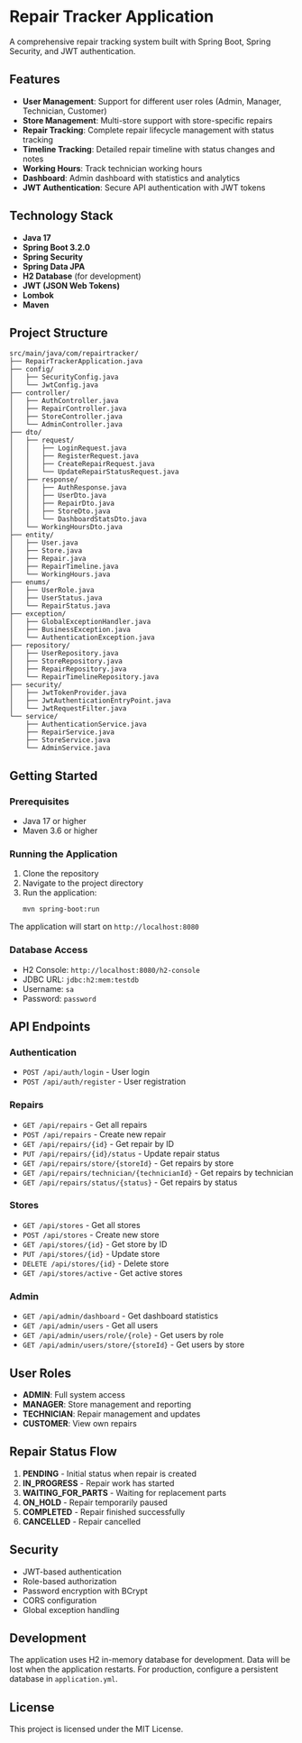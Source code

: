 # Repair Tracker Application

A comprehensive repair tracking system built with Spring Boot, Spring Security, and JWT authentication.

## Features

- **User Management**: Support for different user roles (Admin, Manager, Technician, Customer)
- **Store Management**: Multi-store support with store-specific repairs
- **Repair Tracking**: Complete repair lifecycle management with status tracking
- **Timeline Tracking**: Detailed repair timeline with status changes and notes
- **Working Hours**: Track technician working hours
- **Dashboard**: Admin dashboard with statistics and analytics
- **JWT Authentication**: Secure API authentication with JWT tokens

## Technology Stack

- **Java 17**
- **Spring Boot 3.2.0**
- **Spring Security**
- **Spring Data JPA**
- **H2 Database** (for development)
- **JWT (JSON Web Tokens)**
- **Lombok**
- **Maven**

## Project Structure

```
src/main/java/com/repairtracker/
├── RepairTrackerApplication.java
├── config/
│   ├── SecurityConfig.java
│   └── JwtConfig.java
├── controller/
│   ├── AuthController.java
│   ├── RepairController.java
│   ├── StoreController.java
│   └── AdminController.java
├── dto/
│   ├── request/
│   │   ├── LoginRequest.java
│   │   ├── RegisterRequest.java
│   │   ├── CreateRepairRequest.java
│   │   └── UpdateRepairStatusRequest.java
│   ├── response/
│   │   ├── AuthResponse.java
│   │   ├── UserDto.java
│   │   ├── RepairDto.java
│   │   ├── StoreDto.java
│   │   └── DashboardStatsDto.java
│   └── WorkingHoursDto.java
├── entity/
│   ├── User.java
│   ├── Store.java
│   ├── Repair.java
│   ├── RepairTimeline.java
│   └── WorkingHours.java
├── enums/
│   ├── UserRole.java
│   ├── UserStatus.java
│   └── RepairStatus.java
├── exception/
│   ├── GlobalExceptionHandler.java
│   ├── BusinessException.java
│   └── AuthenticationException.java
├── repository/
│   ├── UserRepository.java
│   ├── StoreRepository.java
│   ├── RepairRepository.java
│   └── RepairTimelineRepository.java
├── security/
│   ├── JwtTokenProvider.java
│   ├── JwtAuthenticationEntryPoint.java
│   └── JwtRequestFilter.java
└── service/
    ├── AuthenticationService.java
    ├── RepairService.java
    ├── StoreService.java
    └── AdminService.java
```

## Getting Started

### Prerequisites

- Java 17 or higher
- Maven 3.6 or higher

### Running the Application

1. Clone the repository
2. Navigate to the project directory
3. Run the application:
   ```bash
   mvn spring-boot:run
   ```

The application will start on `http://localhost:8080`

### Database Access

- H2 Console: `http://localhost:8080/h2-console`
- JDBC URL: `jdbc:h2:mem:testdb`
- Username: `sa`
- Password: `password`

## API Endpoints

### Authentication
- `POST /api/auth/login` - User login
- `POST /api/auth/register` - User registration

### Repairs
- `GET /api/repairs` - Get all repairs
- `POST /api/repairs` - Create new repair
- `GET /api/repairs/{id}` - Get repair by ID
- `PUT /api/repairs/{id}/status` - Update repair status
- `GET /api/repairs/store/{storeId}` - Get repairs by store
- `GET /api/repairs/technician/{technicianId}` - Get repairs by technician
- `GET /api/repairs/status/{status}` - Get repairs by status

### Stores
- `GET /api/stores` - Get all stores
- `POST /api/stores` - Create new store
- `GET /api/stores/{id}` - Get store by ID
- `PUT /api/stores/{id}` - Update store
- `DELETE /api/stores/{id}` - Delete store
- `GET /api/stores/active` - Get active stores

### Admin
- `GET /api/admin/dashboard` - Get dashboard statistics
- `GET /api/admin/users` - Get all users
- `GET /api/admin/users/role/{role}` - Get users by role
- `GET /api/admin/users/store/{storeId}` - Get users by store

## User Roles

- **ADMIN**: Full system access
- **MANAGER**: Store management and reporting
- **TECHNICIAN**: Repair management and updates
- **CUSTOMER**: View own repairs

## Repair Status Flow

1. **PENDING** - Initial status when repair is created
2. **IN_PROGRESS** - Repair work has started
3. **WAITING_FOR_PARTS** - Waiting for replacement parts
4. **ON_HOLD** - Repair temporarily paused
5. **COMPLETED** - Repair finished successfully
6. **CANCELLED** - Repair cancelled

## Security

- JWT-based authentication
- Role-based authorization
- Password encryption with BCrypt
- CORS configuration
- Global exception handling

## Development

The application uses H2 in-memory database for development. Data will be lost when the application restarts. For production, configure a persistent database in `application.yml`.

## License

This project is licensed under the MIT License.
